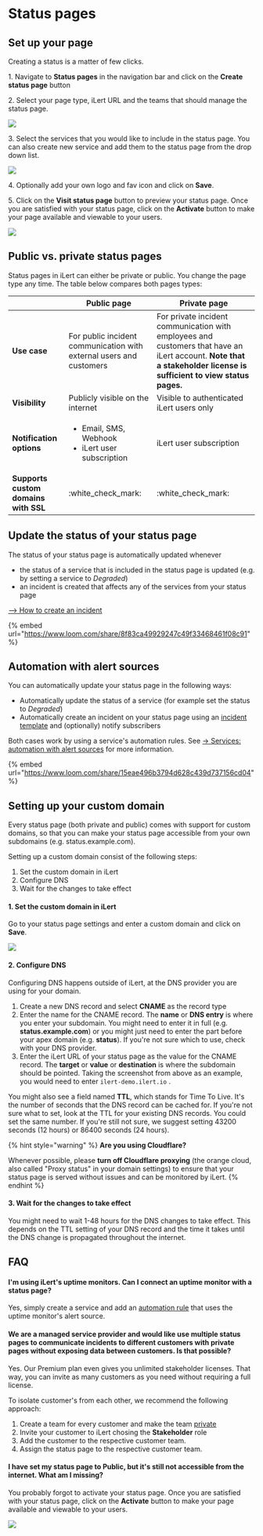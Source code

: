 # Status pages

## Set up your page

Creating a status is a matter of few clicks.

1\. Navigate to **Status pages** in the navigation bar and click on the **Create status page** button

2\. Select your page type, iLert URL and the teams that should manage the status page.

![](<../.gitbook/assets/Screen Shot 2022-03-10 at 17.03.42.png>)

3\. Select the services that you would like to include in the status page. You can also create new service and add them to the status page from the drop down list.

![](<../.gitbook/assets/Screen Shot 2022-03-10 at 17.17.06.png>)

4\. Optionally add your own logo and fav icon and click on **Save**.

5\. Click on the **Visit status page** button to preview your status page. Once you are satisfied with your status page, click on the **Activate** button to make your page available and viewable to your users.

![](<../.gitbook/assets/Screen Shot 2022-03-10 at 17.20.51.png>)

## Public vs. private status pages

Status pages in iLert can either be private or public. You change the page type any time. The table below compares both pages types:

|                                      | Public page                                                           | Private page                                                                                                                                                           |
| ------------------------------------ | --------------------------------------------------------------------- | ---------------------------------------------------------------------------------------------------------------------------------------------------------------------- |
| **Use case**                         | For public incident communication with external users and customers   | For private incident communication with employees and customers that  have an iLert account. **Note that a stakeholder license is sufficient to view status pages.**   |
| **Visibility**                       | Publicly visible on the internet                                      | Visible to authenticated iLert users only                                                                                                                              |
| **Notification options**             | <ul><li>Email, SMS, Webhook</li><li>iLert user subscription</li></ul> | iLert user subscription                                                                                                                                                |
| **Supports custom domains with SSL** | :white\_check\_mark:                                                  | :white\_check\_mark:                                                                                                                                                   |

## Update the status of your status page

The status of your status page is automatically updated whenever

* the status of a service that is included in the status page is updated (e.g. by setting a service to _Degraded_)&#x20;
* an incident is created that affects any of the services from your status page

[--> How to create an incident](incidents.md#create-and-communicate-incidents)

{% embed url="https://www.loom.com/share/8f83ca49929247c49f33468461f08c91" %}



## Automation with alert sources

You can automatically update your status page in the following ways:

* Automatically update the status of a service (for example set the status to _Degraded_)
* Automatically create an incident on your status page using an [incident template](incidents.md#create-an-incident-template) and (optionally) notify subscribers

Both cases work by using a service's automation rules. See [-> Services: automation with alert sources](services.md#automation-with-alert-sources) for more information.

{% embed url="https://www.loom.com/share/15eae496b3794d628c439d737156cd04" %}

## Setting up your custom domain <a href="#custom-domain" id="custom-domain"></a>

Every status page (both private and public) comes with support for custom domains, so that you can make your status page accessible from your own subdomains (e.g. status.example.com).&#x20;

Setting up a custom domain consist of the following steps:

1. Set the custom domain in iLert
2. Configure DNS
3. Wait for the changes to take effect

#### 1. Set the custom domain in iLert

Go to your status page settings and enter a custom domain and click on **Save**.

![](<../.gitbook/assets/Screen Shot 2022-03-14 at 16.19.12.png>)

#### 2. Configure DNS

Configuring DNS happens outside of iLert, at the DNS provider you are using for your domain.&#x20;

1. Create a new DNS record and select **CNAME** as the record type
2. Enter the name for the CNAME record. The **name** or **DNS entry** is where you enter your subdomain. You might need to enter it in full (e.g. **status.example.com**) or you might just need to enter the part before your apex domain (e.g. **status**). If you're not sure which to use, check with your DNS provider.
3. Enter the iLert URL of your status page as the value for the CNAME record. The **target** or **value** or **destination** is where the subdomain should be pointed. Taking the screenshot from above as an example, you would need to enter `ilert-demo.ilert.io` .

You might also see a field named **TTL**, which stands for Time To Live. It's the number of seconds that the DNS record can be cached for. If you're not sure what to set, look at the TTL for your existing DNS records. You could set the same number. If you're still not sure, we suggest setting 43200 seconds (12 hours) or 86400 seconds (24 hours).

{% hint style="warning" %}
**Are you using Cloudflare?**

Whenever possible, please **turn off Cloudflare proxying** (the orange cloud, also called "Proxy status" in your domain settings) to ensure that your status page is served without issues and can be monitored by iLert.
{% endhint %}

#### 3. Wait for the changes to take effect

You might need to wait 1-48 hours for the DNS changes to take effect. This depends on the TTL setting of your DNS record and the time it takes until the DNS change is propagated throughout the internet.&#x20;

## FAQ <a href="#faq" id="faq"></a>

#### I'm using iLert's uptime monitors. Can I connect an uptime monitor with a status page?

Yes, simply create a service and add an [automation rule](services.md#automation-with-alert-sources) that uses the uptime monitor's alert source.

#### We are a managed service provider and would like use multiple status pages to communicate incidents to different customers with private pages without exposing data between customers. Is that possible?

Yes. Our Premium plan even gives you unlimited stakeholder licenses. That way, you can invite as many customers as you need without requiring a full license.

To isolate customer's from each other, we recommend the following approach:

1. Create a team for every customer and make the team [private](../user-administration/teams.md#private-teams)
2. Invite your customer to iLert chosing the **Stakeholder** role
3. Add the customer to the respective customer team.
4. Assign the status page to the respective customer team.

#### I have set my status page to Public, but it's still not accessible from the internet. What am I missing?

You probably forgot to activate your status page. Once you are satisfied with your status page, click on the **Activate** button to make your page available and viewable to your users.

![](<../.gitbook/assets/image (59) (1).png>)

&#x20;

